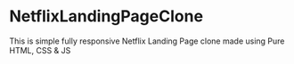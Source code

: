 # NetflixLandingPageClone
This is simple fully responsive Netflix Landing Page clone made using Pure HTML, CSS &amp; JS
